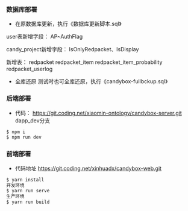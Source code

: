 ### 数据库部署
* 在原数据库更新，执行《数据库更新脚本.sql》

user表新增字段：
AP~AuthFlag

candy_project新增字段：
IsOnlyRedpacket、IsDisplay

新增表：
redpacket
redpacket_item
redpacket_item_probability
redpacket_userlog

* 全库还原
测试时也可全库还原，执行《candybox-fullbckup.sql》


### 后端部署

* 代码：
https://git.coding.net/xiaomin-ontology/candybox-server.git 
dapp_dev分支
```bash
$ npm i
$ npm run dev
```

### 前端部署
* 代码地址
https://git.coding.net/xinhuadx/candybox-web.git


```bash
$ yarn install
开发环境
$ yarn run serve
生产环境
$ yarn run build
```
